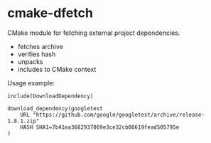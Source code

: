# cmake-dfetch

CMake module for fetching external project dependencies.

- fetches archive
- verifies hash
- unpacks
- includes to CMake context

Usage example:
```
include(DownloadDependency)

download_dependency(googletest
    URL "https://github.com/google/googletest/archive/release-1.8.1.zip"
    HASH SHA1=7b41ea3682937069e3ce32cb06619fead505795e
)
```
